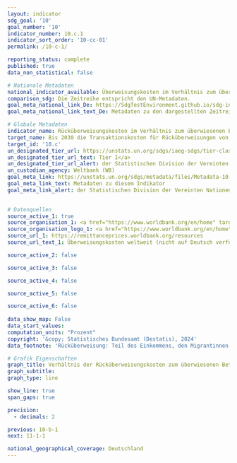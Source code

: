 ```yaml
---
layout: indicator    
sdg_goal: '10'    
goal_number: '10'    
indicator_number: 10.c.1    
indicator_sort_order: '10-cc-01'    
permalink: /10-c-1/    

reporting_status: complete    
published: true    
data_non_statistical: false    

# Nationale Metadaten    
national_indicator_available: Überweisungskosten im Verhältnis zum überwiesenen Betrag    
comparison_sdg: Die Zeitreihe entspricht den UN-Metadaten.    
goal_meta_national_link_De: https://SdgTestEnvironment.github.io/sdg-indicators/public/MetaDe/10.c.1.pdf
goal_meta_national_link_text_De: Metadaten zu den dargestellten Zeitreihen    

# Globale Metadaten    
indicator_name: Rücküberweisungskosten im Verhältnis zum überwiesenen Betrag    
target_name: Bis 2030 die Transaktionskosten für Rücküberweisungen von Migrantinnen und Migranten auf weniger als 3 Prozent senken und Überweisungskorridore mit Kosten von über 5 Prozent beseitigen    
target_id: '10.c'    
un_designated_tier_url: https://unstats.un.org/sdgs/iaeg-sdgs/tier-classification/'    
un_designated_tier_url_text: Tier I</a>    
un_designated_tier_url_alert: der Statistischen Division der Vereinten Nationen    
un_custodian_agency: Weltbank (WB)    
goal_meta_link: https://unstats.un.org/sdgs/metadata/files/Metadata-10-0C-01.pdf    
goal_meta_link_text: Metadaten zu diesem Indikator    
goal_meta_link_alert: der Statistischen Division der Vereinten Nationen    
    

# Datenquellen
source_active_1: true
source_organisation_1: <a href="https://www.worldbank.org/en/home" target="_blank"> Weltbank </a>
source_organisation_logo_1: <a href="https://www.worldbank.org/en/home" target="_blank"><img src="https://sdg-indikatoren.de/public/OrgImgDe/wb.png" alt="Logo wb" style="height:60px; width:148px"/></a>
source_url_1: https://remittanceprices.worldbank.org/resources
source_url_text_1: Überweisungskosten weltweit (nicht auf Deutsch verfügbar)

source_active_2: false

source_active_3: false

source_active_4: false

source_active_5: false

source_active_6: false
    
data_show_map: False    
data_start_values:     
computation_units: "Prozent"    
copyright: '&copy; Statistisches Bundesamt (Destatis), 2024'    
data_footnote: 'Rücküberweisung: Teil des Einkommens, den Migrantinnen und Migranten in Form von Geld vor allem zur Unterstützung ihrer Familien zurück ins Heimatland schicken.'    

# Grafik Eigenschaften    
graph_title: Verhältnis der Rücküberweisungskosten zum überwiesenen Betrag für 200 USD von Deutschland ins Ausland
graph_subtitle:     
graph_type: line    

show_line: true
span_gaps: true

precision:
  - decimals: 2    

previous: 10-b-1    
next: 11-1-1    

national_geographical_coverage: Deutschland    
---
```


<span></span>